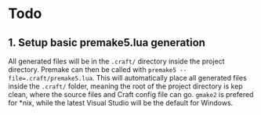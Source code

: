 # Todo

## 1. Setup basic premake5.lua generation

All generated files will be in the `.craft/` directory inside the project directory. Premake can then be called with `premake5 --file=.craft/premake5.lua`. This will automatically place all generated files inside the `.craft/` folder, meaning the root of the project directory is kep clean, where the source files and Craft config file can go. `gmake2` is prefered for \*nix, while the latest Visual Studio will be the default for Windows.
